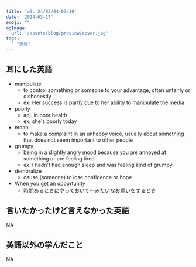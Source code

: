 ```yaml
---
title: 'w3: 24/03/04-03/10'
date: '2024-03-17'
emoji: ""
ogImage:
  url: '/assets/blog/preview/cover.jpg'
tags:
  - "週報"
---
```


## 耳にした英語
- manipulate
    - to control something or someone to your advantage, often unfairly or dishonestly
    - ex. Her success is partly due to her ability to manipulate the media
- poorly
    - adj. in poor health
    - ex. she's poorly today
- moan
    - to make a complaint in an unhappy voice, usually about something that does not seem important to other people
- grumpy
    - being in a slightly angry mood because you are annoyed at something or are feeling tired
    - ex. I hadn't had enough sleep and was feeling kind of grumpy.
- demoralize
    - cause (someone) to lose confidence or hope
- When you get an opportunity
    - 時間あるときにやっておいて～みたいなお願いをするとき

## 言いたかったけど言えなかった英語

NA

## 英語以外の学んだこと

NA